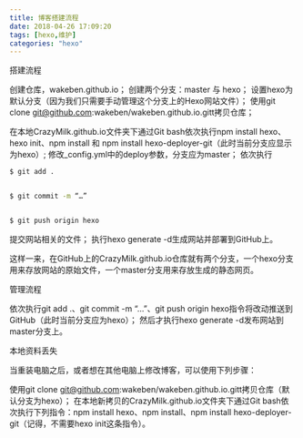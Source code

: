 ```yaml
---
title: 博客搭建流程
date: 2018-04-26 17:09:20
tags: [hexo,维护]
categories: "hexo"
---
```

搭建流程

创建仓库，wakeben.github.io；
创建两个分支：master 与 hexo；
设置hexo为默认分支（因为我们只需要手动管理这个分支上的Hexo网站文件）；
使用git clone git@github.com:wakeben/wakeben.github.io.gitt拷贝仓库；
<!--more-->

在本地CrazyMilk.github.io文件夹下通过Git bash依次执行npm install hexo、hexo init、npm install 和 npm install hexo-deployer-git（此时当前分支应显示为hexo）;
修改_config.yml中的deploy参数，分支应为master；
依次执行

``` bash
$ git add .


$ git commit -m “…”


$ git push origin hexo
``` 

提交网站相关的文件；
执行hexo generate -d生成网站并部署到GitHub上。

这样一来，在GitHub上的CrazyMilk.github.io仓库就有两个分支，一个hexo分支用来存放网站的原始文件，一个master分支用来存放生成的静态网页。

管理流程


依次执行git add .、git commit -m “…”、git push origin hexo指令将改动推送到GitHub（此时当前分支应为hexo）；
然后才执行hexo generate -d发布网站到master分支上。

本地资料丢失

当重装电脑之后，或者想在其他电脑上修改博客，可以使用下列步骤：

使用git clone git@github.com:wakeben/wakeben.github.io.gitt拷贝仓库（默认分支为hexo）；
在本地新拷贝的CrazyMilk.github.io文件夹下通过Git bash依次执行下列指令：npm install hexo、npm install、npm install hexo-deployer-git（记得，不需要hexo init这条指令）。
